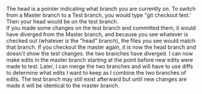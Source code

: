 The head is a pointer indicating what branch you are currently on.  To switch from a Master branch to a Test branch,
you would type "git checkout test.'  Then your head would be on the test branch.  
If you made some changes on the test branch and committed them, it would have diverged from the Master branch, and because
you see whatever is checked out (whatever is the "head" branch), the files you see would match that branch.
If you checkout the master again, it is now the head branch and doesn't show the test changes.  the two branches have
diverged.  I can now make edits in the master branch starting at the point before new edits were made to test.  Later, I can merge the two branches and will have to use diffs to determine what edits I want to keep as I combine the two branches of edits.  The test branch may still exist afterward but until new changes are made it will be identical to the master branch.
